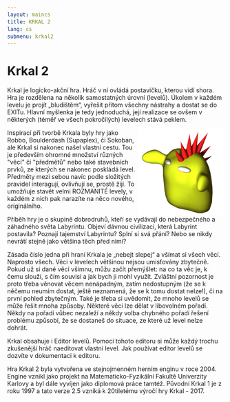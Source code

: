 ```yaml
---
layout: maincs
title: KRKAL 2
lang: cs
submenu: krkal2
---
```

# Krkal 2

Krkal je logicko-akční hra. Hráč v ní ovládá postavičku, kterou vidí shora. 
Hra je rozdělena na několik samostatných úrovní (levelů). Úkolem v každém levelu 
je projít „bludištěm“, vyřešit přitom všechny nástrahy a dostat se do EXITu. 
Hlavní myšlenka je tedy jednoduchá, její realizace se ovšem v některých 
(téměř ve všech pokročilých) levelech stává peklem.

<img src="/img/manik.png" width="200" height="200" alt="Dráček" style="float:right"/>
Inspirací při tvorbě Krkala byly hry jako Robbo, Boulderdash (Supaplex), či Sokoban, 
ale Krkal si nakonec našel vlastní cestu. Tou je především ohromné množství různých 
"věcí" či "předmětů" nebo také stavebních prvků, ze kterých se nakonec poskládá level. 
Předměty mezi sebou navíc podle složitých pravidel interagují, ovlivňují se, prostě žijí. 
To umožňuje stavět velmi ROZMANITÉ levely, v každém z nich pak narazíte na něco nového, originálního.

Příběh hry je o skupině dobrodruhů, kteří se vydávají do nebezpečného a záhadného světa Labyrintu. 
Objeví dávnou civilizaci, která Labyrint postavila? Poznají tajemství Labyrintu? Splní si svá přání? 
Nebo se nikdy nevrátí stejně jako většina těch před nimi?

Zásada číslo jedna při hraní Krkala je „nebejt slepej“ a všímat si všech věcí. Naprosto všech. 
Věci v levelech většinou nejsou umisťovány zbytečně. Pokud už si dané věci všimnu, můžu začít přemýšlet: 
na co ta věc je, k čemu slouží, s čím souvisí a jak bych ji mohl využít. 
Zvláštní pozornost je proto třeba věnovat věcem nenápadným, zatím nedostupným 
(že se k něčemu neumím dostat, ještě neznamená, že se k tomu dostat nelze!), 
či na první pohled zbytečným. Také je třeba si uvědomit, že mnoho levelů se může řešit mnoha způsoby. 
Některé věci lze dělat v libovolném pořadí. Někdy na pořadí vůbec nezaleží a někdy volba chybného pořadí řešení 
problému způsobí, že se dostaneš do situace, ze které už level nelze dohrát.

Krkal obsahuje i Editor levelů. Pomocí tohoto editoru si může každý trochu zkušenější hráč naeditovat 
vlastní level. Jak používat editor levelů se dozvíte v dokumentaci k editoru. 

Hra Krkal 2 byla vytvořena ve stejnojmenném herním enginu v roce 
2004. Engine vznikl jako projekt na Matematicko-Fyzikální Fakultě
Univerzity Karlovy a byl dále vyvíjen jako diplomová práce tamtéž.
Původní Krkal 1 je z roku 1997 a tato verze 2.5 vzniká k 20tiletému 
výročí hry Krkal - 2017.
